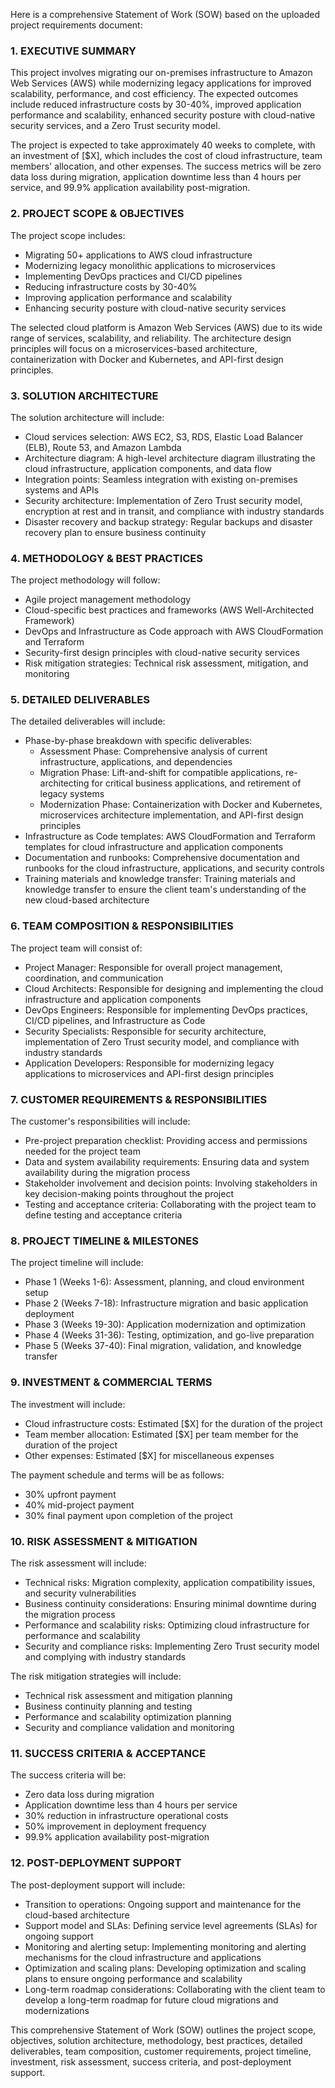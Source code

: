 Here is a comprehensive Statement of Work (SOW) based on the uploaded project requirements document:

### 1. EXECUTIVE SUMMARY
This project involves migrating our on-premises infrastructure to Amazon Web Services (AWS) while modernizing legacy applications for improved scalability, performance, and cost efficiency. The expected outcomes include reduced infrastructure costs by 30-40%, improved application performance and scalability, enhanced security posture with cloud-native security services, and a Zero Trust security model.

The project is expected to take approximately 40 weeks to complete, with an investment of [$X], which includes the cost of cloud infrastructure, team members' allocation, and other expenses. The success metrics will be zero data loss during migration, application downtime less than 4 hours per service, and 99.9% application availability post-migration.

### 2. PROJECT SCOPE & OBJECTIVES
The project scope includes:

* Migrating 50+ applications to AWS cloud infrastructure
* Modernizing legacy monolithic applications to microservices
* Implementing DevOps practices and CI/CD pipelines
* Reducing infrastructure costs by 30-40%
* Improving application performance and scalability
* Enhancing security posture with cloud-native security services

The selected cloud platform is Amazon Web Services (AWS) due to its wide range of services, scalability, and reliability. The architecture design principles will focus on a microservices-based architecture, containerization with Docker and Kubernetes, and API-first design principles.

### 3. SOLUTION ARCHITECTURE
The solution architecture will include:

* Cloud services selection: AWS EC2, S3, RDS, Elastic Load Balancer (ELB), Route 53, and Amazon Lambda
* Architecture diagram: A high-level architecture diagram illustrating the cloud infrastructure, application components, and data flow
* Integration points: Seamless integration with existing on-premises systems and APIs
* Security architecture: Implementation of Zero Trust security model, encryption at rest and in transit, and compliance with industry standards
* Disaster recovery and backup strategy: Regular backups and disaster recovery plan to ensure business continuity

### 4. METHODOLOGY & BEST PRACTICES
The project methodology will follow:

* Agile project management methodology
* Cloud-specific best practices and frameworks (AWS Well-Architected Framework)
* DevOps and Infrastructure as Code approach with AWS CloudFormation and Terraform
* Security-first design principles with cloud-native security services
* Risk mitigation strategies: Technical risk assessment, mitigation, and monitoring

### 5. DETAILED DELIVERABLES
The detailed deliverables will include:

* Phase-by-phase breakdown with specific deliverables:
	+ Assessment Phase: Comprehensive analysis of current infrastructure, applications, and dependencies
	+ Migration Phase: Lift-and-shift for compatible applications, re-architecting for critical business applications, and retirement of legacy systems
	+ Modernization Phase: Containerization with Docker and Kubernetes, microservices architecture implementation, and API-first design principles
* Infrastructure as Code templates: AWS CloudFormation and Terraform templates for cloud infrastructure and application components
* Documentation and runbooks: Comprehensive documentation and runbooks for the cloud infrastructure, applications, and security controls
* Training materials and knowledge transfer: Training materials and knowledge transfer to ensure the client team's understanding of the new cloud-based architecture

### 6. TEAM COMPOSITION & RESPONSIBILITIES
The project team will consist of:

* Project Manager: Responsible for overall project management, coordination, and communication
* Cloud Architects: Responsible for designing and implementing the cloud infrastructure and application components
* DevOps Engineers: Responsible for implementing DevOps practices, CI/CD pipelines, and Infrastructure as Code
* Security Specialists: Responsible for security architecture, implementation of Zero Trust security model, and compliance with industry standards
* Application Developers: Responsible for modernizing legacy applications to microservices and API-first design principles

### 7. CUSTOMER REQUIREMENTS & RESPONSIBILITIES
The customer's responsibilities will include:

* Pre-project preparation checklist: Providing access and permissions needed for the project team
* Data and system availability requirements: Ensuring data and system availability during the migration process
* Stakeholder involvement and decision points: Involving stakeholders in key decision-making points throughout the project
* Testing and acceptance criteria: Collaborating with the project team to define testing and acceptance criteria

### 8. PROJECT TIMELINE & MILESTONES
The project timeline will include:

* Phase 1 (Weeks 1-6): Assessment, planning, and cloud environment setup
* Phase 2 (Weeks 7-18): Infrastructure migration and basic application deployment
* Phase 3 (Weeks 19-30): Application modernization and optimization
* Phase 4 (Weeks 31-36): Testing, optimization, and go-live preparation
* Phase 5 (Weeks 37-40): Final migration, validation, and knowledge transfer

### 9. INVESTMENT & COMMERCIAL TERMS
The investment will include:

* Cloud infrastructure costs: Estimated [$X] for the duration of the project
* Team member allocation: Estimated [$X] per team member for the duration of the project
* Other expenses: Estimated [$X] for miscellaneous expenses

The payment schedule and terms will be as follows:

* 30% upfront payment
* 40% mid-project payment
* 30% final payment upon completion of the project

### 10. RISK ASSESSMENT & MITIGATION
The risk assessment will include:

* Technical risks: Migration complexity, application compatibility issues, and security vulnerabilities
* Business continuity considerations: Ensuring minimal downtime during the migration process
* Performance and scalability risks: Optimizing cloud infrastructure for performance and scalability
* Security and compliance risks: Implementing Zero Trust security model and complying with industry standards

The risk mitigation strategies will include:

* Technical risk assessment and mitigation planning
* Business continuity planning and testing
* Performance and scalability optimization planning
* Security and compliance validation and monitoring

### 11. SUCCESS CRITERIA & ACCEPTANCE
The success criteria will be:

* Zero data loss during migration
* Application downtime less than 4 hours per service
* 30% reduction in infrastructure operational costs
* 50% improvement in deployment frequency
* 99.9% application availability post-migration

### 12. POST-DEPLOYMENT SUPPORT
The post-deployment support will include:

* Transition to operations: Ongoing support and maintenance for the cloud-based architecture
* Support model and SLAs: Defining service level agreements (SLAs) for ongoing support
* Monitoring and alerting setup: Implementing monitoring and alerting mechanisms for the cloud infrastructure and applications
* Optimization and scaling plans: Developing optimization and scaling plans to ensure ongoing performance and scalability
* Long-term roadmap considerations: Collaborating with the client team to develop a long-term roadmap for future cloud migrations and modernizations

This comprehensive Statement of Work (SOW) outlines the project scope, objectives, solution architecture, methodology, best practices, detailed deliverables, team composition, customer requirements, project timeline, investment, risk assessment, success criteria, and post-deployment support.
